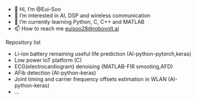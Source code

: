 - 👋 Hi, I’m @Eui-Soo
- 👀 I’m interested in AI, DSP and wireless communication
- 🌱 I’m currently learning Python, C, C++ and MATLAB 
- 📫 How to reach me euisoo28@robovolt.ai

Repository list
- Li-ion battery remaining useful life prediction (AI-python-pytorch,keras)
- Low power IoT platform (C)
- ECG(electrocardiogram) denoising  (MATLAB-FIR smooting,AFD)
- AFib detection (AI-python-keras)
- Joint timing and carrier frequency offsets estimation in WLAN (AI-python-keras)
- ...
<!---
Eui-Soo/Eui-Soo is a ✨ special ✨ repository because its `README.md` (this file) appears on your GitHub profile.
You can click the Preview link to take a look at your changes.
--->
